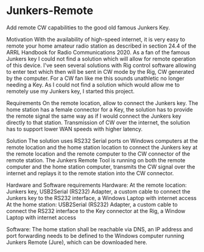 # Junkers-Remote
Add remote CW capabilities to the good old famous Junkers Key.

Motivation
With the availability of high-speed internet, it is very easy to remote your home amateur radio station as described in section 24.4 of the ARRL Handbook for Radio Communications 2020.
As a fan of the famous Junkers key I could not find a solution which will allow for remote operation of this device. I've seen several solutions with Rig control software allowing to enter text which then will be sent in CW mode by the Rig, CW generated by the computer. For a CW fan like me this sounds unathletic no longer needing a Key. As I could not find a solution which would allow me to remotely use my Junkers key, I started this project.

Requirements
On the remote location, allow to connect the Junkers key.
The home station has a female connector for a Key, the solution has to provide the remote signal the same way as if I would connect the Junkers key directly to that station.
Transmission of CW over the internet, the solution has to support lower WAN speeds with higher latency. 

Solution
The solution uses RS232 Serial ports on Windows computers at the remote location and the home station location to connect the Junkers key at the remote location and the remote computer to the CW connector of the remote station.
The Junkers Remote Tool is running on both the remote computer and the home station computer, transmits the CW signal over the internet and replays it to the remote station into the CW connector. 

Hardware and Software requirements
Hardware:
At the remote location: Junkers key, USB2Serial (RS232) Adapter, a custom cable to connect the Junkers key to the RS232 interface, a Windows Laptop with internet access
At the home station: USB2Serial (RS232) Adapter, a custom cable to connect the RS232 interface to the Key connector at the Rig, a Window Laptop with internet access

Software:
The home station shall be reachable via DNS, an IP address and port forwarding needs to be defined to the Windows computer running Junkers Remote (Jure), which can be downloaded here.
